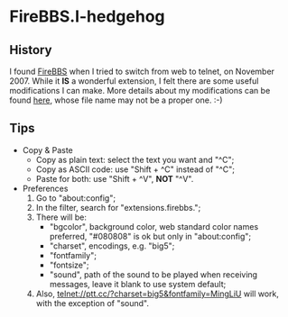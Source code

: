 FireBBS.l-hedgehog
==================

History
-------

I found [FireBBS][1] when I tried to switch from web to telnet, on November
2007. While it __IS__ a wonderful extension, I felt there are some useful
modifications I can make. More details about my modifications can be found
[here][2], whose file name may not be a proper one. :-)

Tips
----

*   Copy & Paste
    *   Copy as plain text: select the text you want and "^C";
    *   Copy as ASCII code: use "Shift + ^C" instead of "^C";
    *   Paste for both: use "Shift + ^V", __NOT__ "^V".
*   Preferences
    1.  Go to "about:config";
    2.  In the filter, search for "extensions.firebbs.";
    3.  There will be:
        *   "bgcolor", background color, web standard color names preferred,
            "#080808" is ok but only in "about:config";
        *   "charset", encodings, e.g. "big5";
        *   "fontfamily";
        *   "fontsize";
        *   "sound", path of the sound to be played when receiving messages,
            leave it blank to use system default;
    4.  Also, [telnet://ptt.cc/?charset=big5&fontfamily=MingLiU][3] will work,
        with the exception of "sound".

  [1]: http://firebbs.googlepages.com
  [2]: /l-hedgehog/firebbs.l-hedgehog/blob/master/release_note.txt
  [3]: telnet://ptt.cc/?charset=big5&fontfamily=MingLiU
